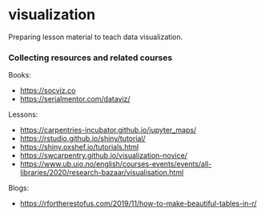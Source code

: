 
# visualization

Preparing lesson material to teach data visualization.


### Collecting resources and related courses

Books:
- https://socviz.co
- https://serialmentor.com/dataviz/

Lessons:
- https://carpentries-incubator.github.io/jupyter_maps/
- https://rstudio.github.io/shiny/tutorial/
- https://shiny.oxshef.io/tutorials.html
- https://swcarpentry.github.io/visualization-novice/
- https://www.ub.uio.no/english/courses-events/events/all-libraries/2020/research-bazaar/visualisation.html

Blogs:
- https://rfortherestofus.com/2019/11/how-to-make-beautiful-tables-in-r/
